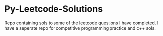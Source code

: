 # Py-Leetcode-Solutions
Repo containing sols to some of the leetcode questions I have completed. I have a seperate repo for competitive programming practice and c++ sols. 
